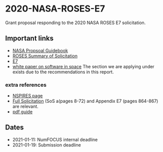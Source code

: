 # 2020-NASA-ROSES-E7
Grant proposal responding to the 2020 NASA ROSES E7 solicitation.


## Important links

 - [NASA Propsoal Guidebook](https://prod.nais.nasa.gov/pub/pub_library/srba/documents/2020_edition_Proposers_Guidebook.pdf)
 - [ROSES Summary of Solicitation](https://nspires.nasaprs.com/external/viewrepositorydocument/cmdocumentid=735965/solicitationId=%7B958CF134-D655-E512-B5AD-84501D14A0C1%7D/viewSolicitationDocument=1/ROSES%202020%20SoS%20ISS%20POC%20change%20070620.pdf)
 - [E7](https://nspires.nasaprs.com/external/viewrepositorydocument/cmdocumentid=731335/solicitationId=%7B958CF134-D655-E512-B5AD-84501D14A0C1%7D/viewSolicitationDocument=1/E.7%20OS%20tools%20Amend%2059%20phone%20correct.pdf)
 - [white paper on software in
   space](https://sites.nationalacademies.org/SSB/CurrentProjects/SSB_178892)
   The section we are applying under exists due to the recommendations
   in this report.

### extra references

 - [NSPIRES page](https://nspires.nasaprs.com/external/solicitations/summary.do?solId={958CF134-D655-E512-B5AD-84501D14A0C1}&path=&method=init)
  - [Full Solicitation](https://nspires.nasaprs.com/external/viewrepositorydocument/cmdocumentid=735966/solicitationId=%7B958CF134-D655-E512-B5AD-84501D14A0C1%7D/viewSolicitationDocument=1/FULL%20ROSES-2020_Amend78_clarify.pdf) (SoS a(pages 8-72) and Appendix E7 (pages 864-867) are relevant.
 - [pdf guide](https://nspires.nasaprs.com/tutorials/PDF_Guidelines.pdf)


## Dates

 - 2021-01-11: NumFOCUS internal deadline
 - 2021-01-19: Submission deadline
